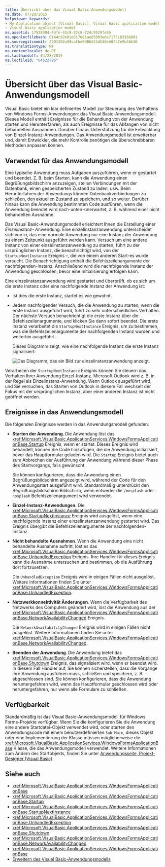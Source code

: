 ```yaml
---
title: Übersicht über das Visual Basic-Anwendungsmodell
ms.date: 07/20/2015
helpviewer_keywords:
- My.Application object [Visual Basic], Visual Basic application model
- Visual Basic application model
ms.assetid: 17538984-84fe-43c9-82c8-724c9529fe8b
ms.openlocfilehash: 0144c92e01e617081ae05003e6a7175c63166891
ms.sourcegitcommit: 2701302a99cafbe0d86d53d540eb0fa7e9b46b36
ms.translationtype: MT
ms.contentlocale: de-DE
ms.lasthandoff: 04/28/2019
ms.locfileid: "64622795"
---
```

# <a name="overview-of-the-visual-basic-application-model"></a>Übersicht über das Visual Basic-Anwendungsmodell
Visual Basic bietet ein klar definiertes Modell zur Steuerung des Verhaltens von Windows Forms-Anwendungen: das Visual Basic-Anwendungsmodell. Dieses Modell enthält Ereignisse für die Behandlung von der Anwendung starten und Herunterfahren, als auch Ereignisse für das Abfangen von nicht behandelten Ausnahmen. Darüber hinaus Unterstützung für die Entwicklung von Einzel-Instanz-Anwendungen. Das Anwendungsmodell ist erweiterbar und, damit Entwickler, die mehr Kontrolle benötigen die überschreibbaren Methoden anpassen können.  
  
## <a name="uses-for-the-application-model"></a>Verwendet für das Anwendungsmodell  
 Eine typische Anwendung muss Aufgaben auszuführen, wenn er gestartet und beendet. Z. B. beim Starten, kann die Anwendung einen Begrüßungsbildschirm anzuzeigen, stellen Verbindungen mit der Datenbank, einen gespeicherten Zustand zu laden, usw. Beim Herunterfahren der Anwendungs können Datenbankverbindungen zu schließen, den aktuellen Zustand zu speichern, und so weiter. Darüber hinaus kann die Anwendung bestimmten Code ausführen, wenn die Anwendung beendet wird nach-unten-unerwartet, z. B. während einer nicht behandelten Ausnahme.  
  
 Das Visual Basic-Anwendungsmodell erleichtert Ihnen die Erstellung einer *Einzelinstanz-* Anwendung. Eine einzelinstanzanwendung unterscheidet sich von in, das eine normale Anwendung nur eine Instanz der Anwendung zu einem Zeitpunkt ausgeführt werden kann. Versuch um eine andere Instanz von einer einzelinstanzanwendung zu starten, führt zu der ursprünglichen Instanz, die benachrichtigt wird, von der `StartupNextInstance` Ereignis –, die von einem anderen Start-es wurde versucht. Die Benachrichtigung enthält die Befehlszeilenargumente der nachfolgenden-Instanz. Anschließend wird die nachfolgende Instanz der Anwendung geschlossen, bevor eine Initialisierung erfolgen kann.  
  
 Eine einzelinstanzanwendung wird gestartet und überprüft, ob es sich um die erste Instanz oder eine nachfolgende Instanz der Anwendung ist:  
  
- Ist dies die erste Instanz, startet es wie gewohnt.  
  
- Jedem nachfolgender Versuch, die die Anwendung zu starten, wenn die erste Instanz ausgeführt wird, führt zu sehr unterschiedliches Verhalten. Der nächste Versuch benachrichtigt die erste Instanz über die Befehlszeilenargumente, und klicken Sie dann sofort beendet. Die erste Instanz verarbeitet die `StartupNextInstance` Ereignis, um zu bestimmen, was die Befehlszeilenargumente der nachfolgenden Instanz wurden und weiterhin ausgeführt.  
  
     Dieses Diagramm zeigt, wie eine nachfolgende Instanz die erste Instanz signalisiert:  
  
     ![Das Diagramm, das ein Bild zur einzelinstanzanwendung anzeigt.](./media/overview-of-the-visual-basic-application-model/single-instance-application.gif)  
  
 Verarbeiten der `StartupNextInstance` Ereignis können Sie steuern das Verhalten Ihrer Anwendung Einzel-Instanz. Microsoft Outlook wird z. B. in der Regel als Einzelinstanz-Anwendung. Wenn Outlook ausgeführt wird, und Sie versuchen, das Starten von Outlook in diesem Fall wechselt der Fokus mit der ursprünglichen Instanz, aber einer anderen Instanz ist nicht geöffnet werden.  
  
## <a name="events-in-the-application-model"></a>Ereignisse in das Anwendungsmodell  
 Die folgenden Ereignisse werden in das Anwendungsmodell gefunden:  
  
- **Starten der Anwendung**. Die Anwendung löst das <xref:Microsoft.VisualBasic.ApplicationServices.WindowsFormsApplicationBase.Startup> Ereignis, wenn er startet. Dieses Ereignis wird behandelt, können Sie Code hinzufügen, die die Anwendung initialisiert, bevor das Hauptformular geladen wird. Die `Startup` Ereignis bietet auch zum Abbrechen der Ausführung der Anwendung während dieser Phase des Startvorgangs, falls gewünscht.  
  
     Sie können konfigurieren, dass die Anwendung einen Begrüßungsbildschirm angezeigt wird, während der Code für den Anwendungsstart ausgeführt wird. Standardmäßig unterdrückt den Begrüßungsbildschirm Bildschirm, wenn entweder die `/nosplash` oder `-nosplash` Befehlszeilenargument wird verwendet.  
  
- **Einzel-Instanz-Anwendungen**. Die <xref:Microsoft.VisualBasic.ApplicationServices.WindowsFormsApplicationBase.StartupNextInstance> Ereignis wird ausgelöst, wenn eine nachfolgende Instanz einer einzelinstanzanwendung gestartet wird. Das Ereignis übergibt die Befehlszeilenargumente der nachfolgenden-Instanz.  
  
- **Nicht behandelte Ausnahmen**. Wenn die Anwendung eine nicht behandelte Ausnahme auftritt, löst es das <xref:Microsoft.VisualBasic.ApplicationServices.WindowsFormsApplicationBase.UnhandledException> Ereignis. Ihre Handler für dieses Ereignis kann die Ausnahme untersuchen und bestimmen, ob die Ausführung dort fortzusetzen.  
  
     Die `UnhandledException` Ereignis wird in einigen Fällen nicht ausgelöst. Weitere Informationen finden Sie unter <xref:Microsoft.VisualBasic.ApplicationServices.WindowsFormsApplicationBase.UnhandledException>.  
  
- **Netzwerkkonnektivität Änderungen**. Wenn die Verfügbarkeit des Netzwerks des Computers geändert wird, löst die Anwendung aus der <xref:Microsoft.VisualBasic.ApplicationServices.WindowsFormsApplicationBase.NetworkAvailabilityChanged> Ereignis.  
  
     Die `NetworkAvailabilityChanged` Ereignis wird in einigen Fällen nicht ausgelöst. Weitere Informationen finden Sie unter <xref:Microsoft.VisualBasic.ApplicationServices.WindowsFormsApplicationBase.NetworkAvailabilityChanged>.  
  
- **Beenden der Anwendung**. Die Anwendung bietet das <xref:Microsoft.VisualBasic.ApplicationServices.WindowsFormsApplicationBase.Shutdown> Ereignis, das signalisiert wird, wenn er beendet wird. In diesem Fall Handler auf, Sie können sicherstellen, dass die Vorgänge Ihre Anwendung ausführen muss, schließen und speichern, z. B. – abgeschlossen sind. Sie können konfigurieren, dass die Anwendung heruntergefahren wird, wenn das Hauptformular geschlossen wird oder heruntergefahren, nur wenn alle Formulare zu schließen.  
  
## <a name="availability"></a>Verfügbarkeit  
 Standardmäßig ist das Visual Basic-Anwendungsmodell für Windows Forms-Projekte verfügbar. Wenn Sie die konfigurieren Sie die Anwendung eine andere Startdatei-Objekt verwendet wird, oder starten den Anwendungscode mit einem benutzerdefinierten `Sub Main`, dieses Objekt oder eine Implementierung der Klasse müssen möglicherweise die <xref:Microsoft.VisualBasic.ApplicationServices.WindowsFormsApplicationBase> Klasse, die das Anwendungsmodell verwendet. Weitere Informationen zum Ändern des Startobjekts, finden Sie unter [Anwendungsseite, Projekt-Designer (Visual Basic)](/visualstudio/ide/reference/application-page-project-designer-visual-basic).  
  
## <a name="see-also"></a>Siehe auch

- <xref:Microsoft.VisualBasic.ApplicationServices.WindowsFormsApplicationBase>
- <xref:Microsoft.VisualBasic.ApplicationServices.WindowsFormsApplicationBase.Startup>
- <xref:Microsoft.VisualBasic.ApplicationServices.WindowsFormsApplicationBase.StartupNextInstance>
- <xref:Microsoft.VisualBasic.ApplicationServices.WindowsFormsApplicationBase.UnhandledException>
- <xref:Microsoft.VisualBasic.ApplicationServices.WindowsFormsApplicationBase.Shutdown>
- <xref:Microsoft.VisualBasic.ApplicationServices.WindowsFormsApplicationBase.NetworkAvailabilityChanged>
- <xref:Microsoft.VisualBasic.ApplicationServices.WindowsFormsApplicationBase>
- [Erweitern des Visual Basic-Anwendungsmodells](../../../visual-basic/developing-apps/customizing-extending-my/extending-the-visual-basic-application-model.md)
